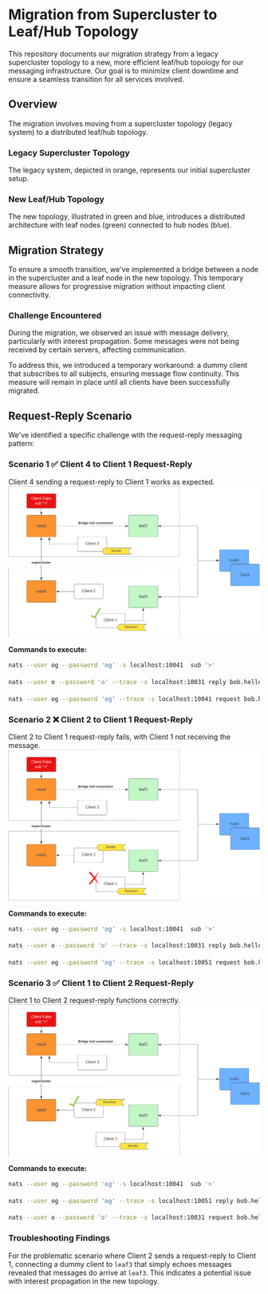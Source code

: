 # Migration from Supercluster to Leaf/Hub Topology

This repository documents our migration strategy from a legacy supercluster topology to a new, more efficient leaf/hub topology for our messaging infrastructure. Our goal is to minimize client downtime and ensure a seamless transition for all services involved.

## Overview

The migration involves moving from a supercluster topology (legacy system) to a distributed leaf/hub topology.

### Legacy Supercluster Topology


The legacy system, depicted in orange, represents our initial supercluster setup.

### New Leaf/Hub Topology

The new topology, illustrated in green and blue, introduces a distributed architecture with leaf nodes (green) connected to hub nodes (blue).

## Migration Strategy

To ensure a smooth transition, we've implemented a bridge between a node in the supercluster and a leaf node in the new topology. This temporary measure allows for progressive migration without impacting client connectivity.

### Challenge Encountered

During the migration, we observed an issue with message delivery, particularly with interest propagation. Some messages were not being received by certain servers, affecting communication.

To address this, we introduced a temporary workaround: a dummy client that subscribes to all subjects, ensuring message flow continuity. This measure will remain in place until all clients have been successfully migrated.

## Request-Reply Scenario

We've identified a specific challenge with the request-reply messaging pattern:

### Scenario 1 :white_check_mark: Client 4 to Client 1 Request-Reply

Client 4 sending a request-reply to Client 1 works as expected.
![New Leaf/Hub Topology](./cases/case1.png)


**Commands to execute:**
```bash
nats --user og --password 'og' -s localhost:10041  sub '>'

nats --user o --password 'o' --trace -s localhost:10031 reply bob.hello "Message {{Count}} @ {{Time}}" --echo

nats --user og --password 'og' --trace -s localhost:10041 request bob.hello "Message: {{ Random 10 10 }}"
```

### Scenario 2 :x: Client 2 to Client 1 Request-Reply

Client 2 to Client 1 request-reply fails, with Client 1 not receiving the message.
![New Leaf/Hub Topology](./cases/case2.png)

**Commands to execute:**
```bash
nats --user og --password 'og' -s localhost:10041  sub '>'

nats --user o --password 'o' --trace -s localhost:10031 reply bob.hello "Message {{Count}} @ {{Time}}" --echo

nats --user og --password 'og' --trace -s localhost:10051 request bob.hello "Message: {{ Random 10 10 }}"
```

### Scenario 3 :white_check_mark: Client 1 to Client 2 Request-Reply

Client 1 to Client 2 request-reply functions correctly.
![New Leaf/Hub Topology](./cases/case3.png)

**Commands to execute:**
```bash
nats --user og --password 'og' -s localhost:10041  sub '>'

nats --user og --password 'og' --trace -s localhost:10051 reply bob.hello "Message {{Count}} @ {{Time}}" --echo

nats --user o --password 'o' --trace -s localhost:10031 request bob.hello "Message: {{ Random 10 10 }}"
```


### Troubleshooting Findings

For the problematic scenario where Client 2 sends a request-reply to Client 1, connecting a dummy client to `leaf3` that simply echoes messages revealed that messages do arrive at `leaf3`. This indicates a potential issue with interest propagation in the new topology.

